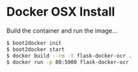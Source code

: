 # Docker OSX Install

Build the container and run the image...

```sh
$ boot2docker init
$ boot2docker start
$ docker build --rm -t flask-docker-ocr .
$ docker run -p 80:5000 flask-docker-ocr
```